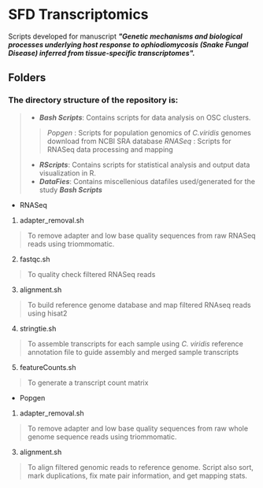 # SFD Transcriptomics
Scripts developed for manuscript **_"Genetic mechanisms and biological processes underlying host response to ophiodiomycosis (Snake Fungal Disease) inferred from tissue-specific transcriptomes"._**

## Folders ##

### The directory structure of the repository is:
> - ***_Bash Scripts_***: Contains scripts for data analysis on OSC clusters.
>> _Popgen_ : Scripts for population genomics of _C.viridis_ genomes download from NCBI SRA database
>> _RNASeq_ : Scripts for RNASeq data processing and mapping
> - ***_RScripts_***: Contains scripts for statistical analysis and output data visualization in R.
> - ***_DataFies_***: Contains miscellenious datafiles used/generated for the study
***_Bash Scripts_***

- RNASeq
1. adapter_removal.sh
> To remove adapter and low base quality sequences from raw RNASeq reads using triommomatic.

2. fastqc.sh
> To quality check filtered RNASeq reads

3. alignment.sh
> To build reference genome database and map filtered RNAseq reads using hisat2

4. stringtie.sh
> To assemble transcripts for each sample using _C. viridis_ reference annotation file to guide assembly and merged sample transcripts 

5. featureCounts.sh
> To generate a transcript count matrix 

- Popgen
1. adapter_removal.sh
> To remove adapter and low base quality sequences from raw whole genome sequence reads using triommomatic.

3. alignment.sh
> To align filtered genomic reads to reference genome. Script also sort, mark duplications, fix mate pair information, and get mapping stats.

